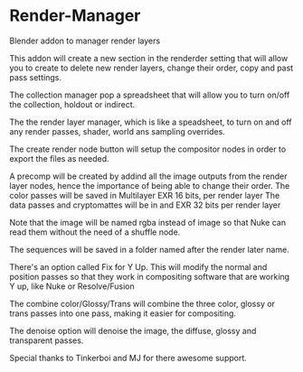 # Render-Manager
Blender addon to manager render layers

This addon will create a new section in the renderder setting that will allow you to create to delete new render layers, change their order, copy and past pass settings.

The collection manager pop a spreadsheet that will allow you to turn on/off the collection, holdout or indirect.

The the render layer manager, which is like a speadsheet, to turn on and off any render passes, shader, world ans sampling overrides.

The create render node button will setup the compositor nodes in order to export the files as needed.

A precomp will be created by addind all the image outputs from the render layer nodes, hence the importance of being able to change their order.
The color passes will be saved in Multilayer EXR 16 bits, per render layer
The data passes and cryptomattes will be in and EXR 32 bits per render layer

Note that the image will be named rgba instead of image so that Nuke can read them without the need of a shuffle node.

The sequences will be saved in a folder named after the render later name.

There's an option called Fix for Y Up. This will modify the normal and position passes so that they work in compositing software that are working Y up, like Nuke or Resolve/Fusion

The combine color/Glossy/Trans will combine the three color, glossy or trans passes into one pass, making it easier for compositing.

The denoise option will denoise the image, the diffuse, glossy and transparent passes. 

Special thanks to Tinkerboi and MJ for there awesome support. 
